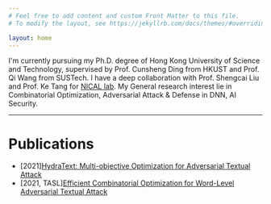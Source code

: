 ```yaml
---
# Feel free to add content and custom Front Matter to this file.
# To modify the layout, see https://jekyllrb.com/docs/themes/#overriding-theme-defaults

layout: home
---
```



 I'm currently pursuing my Ph.D. degree of Hong Kong University of Science and Technology, supervised by Prof. Cunsheng Ding from HKUST and Prof. Qi Wang from SUSTech. 
I have a deep collaboration with Prof. Shengcai Liu and Prof. Ke Tang for [NICAL lab](http://www.nical.ai/). 
My General research interest lie in Combinatorial Optimization, Adversarial Attack & Defense in DNN, AI Security.

--- 

# Publications

- [2021][HydraText: Multi-objective Optimization for Adversarial Textual Attack](https://arxiv.org/abs/2111.01528)
- [2021, TASL][Efficient Combinatorial Optimization for Word-Level Adversarial Textual Attack](https://ieeexplore.ieee.org/abstract/document/9627642)